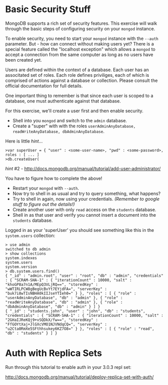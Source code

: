 Basic Security Stuff
=

MongoDB supports a rich set of security features. This exercise will walk through the basic steps
of configuring security on your ``mongod`` instance.

To enable security, you need to start your ``mongod`` instance with the ``--auth`` parameter.
But - how can connect without making users yet? There is a special feature called the "localhost
exception" which allows a ``mongod`` to accept a connection from the same computer as long as no
users have been created yet.

Users are defined within the context of a database. Each user has an associtated set of roles. Each role defines 
priviliges, each of which is comprised of actions against a database or collection. Please consult the
official documentation for full details.

One important thing to remember is that since each user is scoped to a database, one must authenticate
against that database.

For this exercise, we'll create a user first and then enable security.

* Shell into you ``mongod`` and switch to the ``admin`` database.
* Create a "super" with with the roles ``userAdminAnyDatabase, readWriteAnyDatabase, dbAdminAnyDatabase``.

Here is little *hint*...
```
>var superUser = { "user" : <some-user-name>, "pwd" : <some-password>, roles : [ ... ]
>db.createUser(
```

*hint* #2 - http://docs.mongodb.org/manual/tutorial/add-user-administrator/

You have to figure how to complete the above!
* Restart your ``mongod`` with ``--auth``.
* Now try to shell in as usual and try to query something, what happens?
* Try to shell in again, now using your credentials. *(Remember to google stuff to figure out the details!)*
* Create another user with only ``read`` access on the ``students`` database.
* Shell in as that user and verify you cannot insert a document into the ``students`` database.

Logged in as your 'superUser' you should see something like this in the ``system.users`` collection:

```
> use admin
switched to db admin
> show collections
system.indexes
system.users
system.version
> db.system.users.find()
{ "_id" : "admin.root", "user" : "root", "db" : "admin", "credentials" : { "SCRAM-SHA-1" : { "iterationCount" : 10000, "salt" : "khoGP8a7n1A/MEpQ3VLjRQ==", "storedKey" : "wWTIRLPCW8gBegUcBvYt7EYjdFA=", "serverKey" : "buk7i8wTIsNBHA0kIIJseYTIeh0=" } }, "roles" : [ { "role" : "userAdminAnyDatabase", "db" : "admin" }, { "role" : "readWriteAnyDatabase", "db" : "admin" }, { "role" : "dbAdminAnyDatabase", "db" : "admin" } ] }
{ "_id" : "students.john", "user" : "john", "db" : "students", "credentials" : { "SCRAM-SHA-1" : { "iterationCount" : 10000, "salt" : "2GHaIJReKQj9+vSQDkX/fw==", "storedKey" : "FfGOYtXaj+JlGXcVMO1NJVNdqCQ=", "serverKey" : "u2Cta0RmXe5SFthhsukey6KZ7O8=" } }, "roles" : [ { "role" : "read", "db" : "students" } ] }
```

Auth with Replica Sets
=

Run through this tutorial to enable auth in your 3.0.3 repl set:

http://docs.mongodb.org/manual/tutorial/deploy-replica-set-with-auth/
